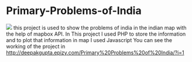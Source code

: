 # Primary-Problems-of-India
![](img/homepage.PNG)
this project is used to show the problems of india in the indian map with the help of mapbox API.
In This project I used PHP to store the information and to plot that information in map I used Javascript
You can see the working of the project in http://deepakgupta.epizy.com/Primary%20Problems%20of%20India/?i=1
